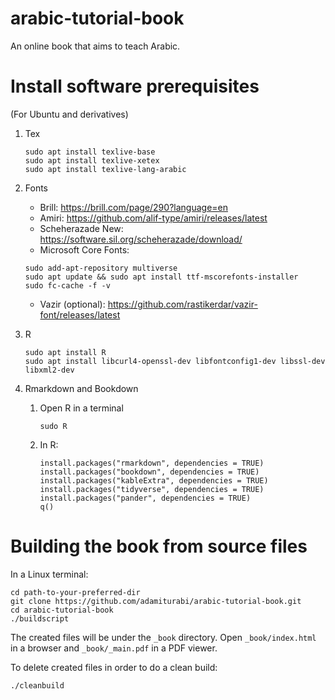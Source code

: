 # arabic-tutorial-book

An online book that aims to teach Arabic.

# Install software prerequisites

(For Ubuntu and derivatives)

1. Tex
   ```
   sudo apt install texlive-base
   sudo apt install texlive-xetex
   sudo apt install texlive-lang-arabic
   
   ```
2. Fonts
   + Brill: https://brill.com/page/290?language=en
   + Amiri: https://github.com/alif-type/amiri/releases/latest
   + Scheherazade New: https://software.sil.org/scheherazade/download/
   + Microsoft Core Fonts:
   ```
   sudo add-apt-repository multiverse
   sudo apt update && sudo apt install ttf-mscorefonts-installer
   sudo fc-cache -f -v
   ```
   + Vazir (optional): https://github.com/rastikerdar/vazir-font/releases/latest

3. R
   ```
   sudo apt install R
   sudo apt install libcurl4-openssl-dev libfontconfig1-dev libssl-dev libxml2-dev
   ```

4. Rmarkdown and Bookdown
   1. Open R in a terminal
      ```
      sudo R
      ```
   2. In R:
      ```
      install.packages("rmarkdown", dependencies = TRUE)
      install.packages("bookdown", dependencies = TRUE)
      install.packages("kableExtra", dependencies = TRUE)
      install.packages("tidyverse", dependencies = TRUE)
      install.packages("pander", dependencies = TRUE)
      q()
      ```

# Building the book from source files

In a Linux terminal:

```
cd path-to-your-preferred-dir
git clone https://github.com/adamiturabi/arabic-tutorial-book.git
cd arabic-tutorial-book
./buildscript
```

The created files will be under the `_book` directory. Open `_book/index.html` in a browser and `_book/_main.pdf` in a PDF viewer.

To delete created files in order to do a clean build:

```
./cleanbuild
```

